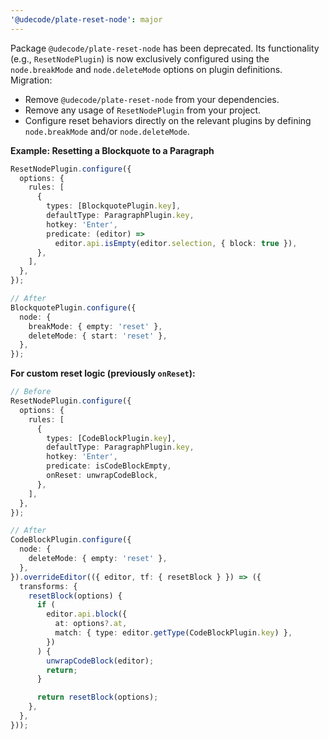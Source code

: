 ```yaml
---
'@udecode/plate-reset-node': major
---
```


Package `@udecode/plate-reset-node` has been deprecated. Its functionality (e.g., `ResetNodePlugin`) is now exclusively configured using the `node.breakMode` and `node.deleteMode` options on plugin definitions. Migration:

- Remove `@udecode/plate-reset-node` from your dependencies.
- Remove any usage of `ResetNodePlugin` from your project.
- Configure reset behaviors directly on the relevant plugins by defining `node.breakMode` and/or `node.deleteMode`.

**Example: Resetting a Blockquote to a Paragraph**

```typescript
ResetNodePlugin.configure({
  options: {
    rules: [
      {
        types: [BlockquotePlugin.key],
        defaultType: ParagraphPlugin.key,
        hotkey: 'Enter',
        predicate: (editor) =>
          editor.api.isEmpty(editor.selection, { block: true }),
      },
    ],
  },
});

// After
BlockquotePlugin.configure({
  node: {
    breakMode: { empty: 'reset' },
    deleteMode: { start: 'reset' },
  },
});
```

**For custom reset logic (previously `onReset`):**

```typescript
// Before
ResetNodePlugin.configure({
  options: {
    rules: [
      {
        types: [CodeBlockPlugin.key],
        defaultType: ParagraphPlugin.key,
        hotkey: 'Enter',
        predicate: isCodeBlockEmpty,
        onReset: unwrapCodeBlock,
      },
    ],
  },
});

// After
CodeBlockPlugin.configure({
  node: {
    deleteMode: { empty: 'reset' },
  },
}).overrideEditor(({ editor, tf: { resetBlock } }) => ({
  transforms: {
    resetBlock(options) {
      if (
        editor.api.block({
          at: options?.at,
          match: { type: editor.getType(CodeBlockPlugin.key) },
        })
      ) {
        unwrapCodeBlock(editor);
        return;
      }

      return resetBlock(options);
    },
  },
}));
```
